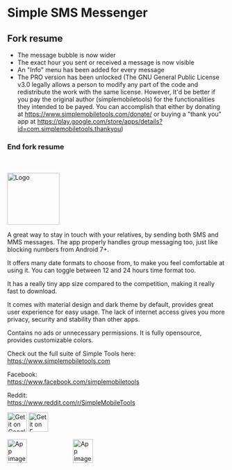 # Simple SMS Messenger

## Fork resume
* The message bubble is now wider
* The exact hour you sent or received a message is now visible
* An "Info" menu has been added for every message
* The PRO version has been unlocked (The GNU General Public License v3.0 legally allows a person to modify any part of the code and redistribute the work with the same license. However, It'd be better if you pay the original author (simplemobiletools) for the functionalities they intended to be payed. You can accomplish that either by donating at https://www.simplemobiletools.com/donate/ or buying a "thank you" app at https://play.google.com/store/apps/details?id=com.simplemobiletools.thankyou)
### End fork resume
<br><br>
<img alt="Logo" src="fastlane/metadata/android/en-US/images/icon.png" width="120" />

A great way to stay in touch with your relatives, by sending both SMS and MMS messages. The app properly handles group messaging too, just like blocking numbers from Android 7+.

It offers many date formats to choose from, to make you feel comfortable at using it. You can toggle between 12 and 24 hours time format too.

It has a really tiny app size compared to the competition, making it really fast to download.

It comes with material design and dark theme by default, provides great user experience for easy usage. The lack of internet access gives you more privacy, security and stability than other apps.

Contains no ads or unnecessary permissions. It is fully opensource, provides customizable colors.

Check out the full suite of Simple Tools here:  
https://www.simplemobiletools.com

Facebook:  
https://www.facebook.com/simplemobiletools

Reddit:  
https://www.reddit.com/r/SimpleMobileTools

<a href='https://play.google.com/store/apps/details?id=com.simplemobiletools.smsmessenger'><img src='https://simplemobiletools.com/assets/images/google-play.png' alt='Get it on Google Play' height=45/></a>
<a href='https://f-droid.org/packages/com.simplemobiletools.smsmessenger'><img src='https://simplemobiletools.com/assets/images/f-droid.png' alt='Get it on F-Droid' height='45' /></a>

<div style="display:flex;">
<img alt="App image" src="fastlane/metadata/android/en-US/images/phoneScreenshots/app_1.jpg" width="30%">
<img alt="App image" src="fastlane/metadata/android/en-US/images/phoneScreenshots/app_2.jpg" width="30%">
</div>

